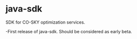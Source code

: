 java-sdk
========

SDK for CO-SKY optimization services.

-First release of java-sdk. Should be considered as early beta.
